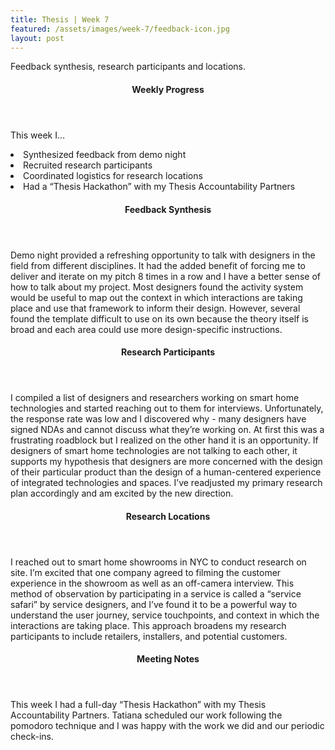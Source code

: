 ```yaml
---
title: Thesis | Week 7
featured: /assets/images/week-7/feedback-icon.jpg
layout: post
---
```


<p>Feedback synthesis, research participants and locations.</p>

<section>
	<header>
		<h4>Weekly Progress</h4>
	</header>
		<p>
			This week I…
				<li>Synthesized feedback from demo night</li>
				<li>Recruited research participants</li>
				<li>Coordinated logistics for research locations</li>
				<li>Had a “Thesis Hackathon” with my Thesis Accountability Partners
</li>
		</p>
</section>
<section>
	<header>
		<h4>Feedback Synthesis</h4>
	</header>
		<p>
			Demo night provided a refreshing opportunity to talk with designers in the field from different disciplines. It had the added benefit of forcing me to deliver and iterate on my pitch 8 times in a row and I have a better sense of how to talk about my project. Most designers found the activity system would be useful to map out the context in which interactions are taking place and use that framework to inform their design. However, several found the template difficult to use on its own because the theory itself is broad and each area could use more design-specific instructions.
		</p>
</section>
<section>
	<header>
		<h4>Research Participants</h4>
	</header>
		<p>
			I compiled a list of designers and researchers working on smart home technologies and started reaching out to them for interviews. Unfortunately, the response rate was low and I discovered why - many designers have signed NDAs and cannot discuss what they’re working on. At first this was a frustrating roadblock but I realized on the other hand it is an opportunity. If designers of smart home technologies are not talking to each other, it supports my hypothesis that designers are more concerned with the design of their particular product than the design of a human-centered experience of integrated technologies and spaces. I’ve readjusted my primary research plan accordingly and am excited by the new direction.
		</p>
</section>
<section>	
	<header>
		<h4>Research Locations</h4>
	</header>
		<p>
			I reached out to smart home showrooms in NYC to conduct research on site. I’m excited that one company agreed to filming the customer experience in the showroom as well as an off-camera interview. This method of observation by participating in a service is called a “service safari” by service designers, and I’ve found it to be a powerful way to understand the user journey, service touchpoints, and context in which the interactions are taking place. This approach broadens my research participants to include retailers, installers, and potential customers.
		</p>
</section>
<section>
	<header>
		<h4>Meeting Notes</h4>
	</header>
		<p>
			This week I had a full-day “Thesis Hackathon” with my Thesis Accountability Partners. Tatiana scheduled our work following the pomodoro technique and I was happy with the work we did and our periodic check-ins.
		</p>
</section>
